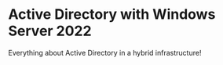 # Active Directory with Windows Server 2022
Everything about Active Directory in a hybrid infrastructure!
